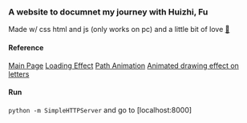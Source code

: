 ### A website to documnet my journey with Huizhi, Fu

Made w/ css html and js (only works on pc) and a little bit of love 
[💌](https://xuezzou.github.io/for-him/)

#### Reference
[Main Page](https://codepen.io/cobra_winfrey/pen/jjjero)
[Loading Effect](https://codepen.io/yumeeeei/pen/BQPmpX)
[Path Animation](https://codepen.io/roydigerhund/pen/BKNEoK)
[](https://codepen.io/apokusin/pen/qbokh)
[Animated drawing effect on letters](https://github.com/akzhy/Vara)

#### Run
`python -m SimpleHTTPServer` and go to [localhost:8000]